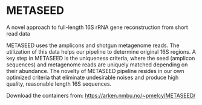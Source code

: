 # METASEED
A novel approach to full-length 16S rRNA gene reconstruction from short read data

METASEED uses the amplicons and shotgun metagenome reads. The utilization of this data helps our pipeline to determine original 16S regions. A key step in METASEED is the uniqueness criteria, where the seed (amplicon sequences) and metagenome reads are uniquely matched depending on their abundance. The novelty of METASEED pipeline resides in our own optimized criteria that eliminate undesirable noises and produce high quality, reasonable length 16S sequences. 

Download the containers from: https://arken.nmbu.no/~pmelcy/METASEED/
